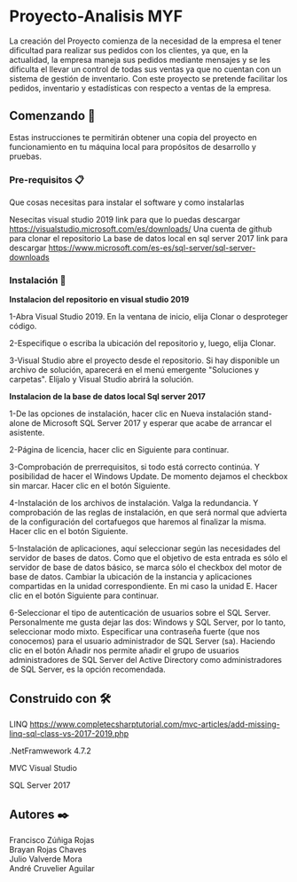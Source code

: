 # Proyecto-Analisis MYF

La creación del Proyecto comienza de la necesidad de la empresa el tener dificultad para realizar sus pedidos con los clientes, ya que, en la actualidad, la empresa maneja sus pedidos mediante mensajes y se les dificulta el llevar un control de todas sus ventas ya que no cuentan con un sistema de gestión de inventario. Con este proyecto se pretende facilitar los pedidos, inventario y estadísticas con respecto a ventas de la empresa. 


## Comenzando 🚀

Estas instrucciones te permitirán obtener una copia del proyecto en funcionamiento en tu máquina local para propósitos de desarrollo y pruebas.


### Pre-requisitos 📋

Que cosas necesitas para instalar el software y como instalarlas

Nesecitas visual studio 2019 link para que lo puedas descargar https://visualstudio.microsoft.com/es/downloads/
Una cuenta de github para clonar el repositorio 
La base de datos local en sql server 2017 link para descargar https://www.microsoft.com/es-es/sql-server/sql-server-downloads



### Instalación 🔧

**Instalacion del repositorio en visual studio 2019**

1-Abra Visual Studio 2019.
En la ventana de inicio, elija Clonar o desproteger código.

2-Especifique o escriba la ubicación del repositorio y, luego, elija Clonar.

3-Visual Studio abre el proyecto desde el repositorio.
Si hay disponible un archivo de solución, aparecerá en el menú emergente "Soluciones y carpetas". Elíjalo y Visual Studio abrirá la solución.

**Instalacion de la base de datos local Sql server 2017**

1-De las opciones de instalación, hacer clic en Nueva instalación stand-alone de Microsoft SQL Server 2017 y esperar que acabe de arrancar el asistente.

2-Página de licencia, hacer clic en Siguiente para continuar.

3-Comprobación de prerrequisitos, si todo está correcto continúa. Y posibilidad de hacer el Windows Update. De momento dejamos el checkbox sin marcar. Hacer clic en el botón Siguiente.

4-Instalación de los archivos de instalación. Valga la redundancia. Y comprobación de las reglas de instalación, en que será normal que advierta de la configuración del cortafuegos que haremos al finalizar la misma. Hacer clic en el botón Siguiente.

5-Instalación de aplicaciones, aquí seleccionar según las necesidades del servidor de bases de datos. Como que el objetivo de esta entrada es sólo el servidor de base de datos básico, se marca sólo el checkbox del motor de base de datos. Cambiar la ubicación de la instancia y aplicaciones compartidas en la unidad correspondiente. En mi caso la unidad E. Hacer clic en el botón Siguiente para continuar.

6-Seleccionar el tipo de autenticación de usuarios sobre el SQL Server. Personalmente me gusta dejar las dos: Windows y SQL Server, por lo tanto, seleccionar modo mixto. Especificar una contraseña fuerte (que nos conocemos) para el usuario administrador de SQL Server (sa). Haciendo clic en el botón Añadir nos permite añadir el grupo de usuarios administradores de SQL Server del Active Directory como administradores de SQL Server, es la opción recomendada.






## Construido con 🛠️
LINQ https://www.completecsharptutorial.com/mvc-articles/add-missing-linq-sql-class-vs-2017-2019.php

.NetFramwework 4.7.2

MVC Visual Studio

SQL Server 2017

## Autores ✒️

Francisco Zúñiga Rojas  
Brayan Rojas Chaves  
Julio Valverde Mora  
André Cruvelier Aguilar 


